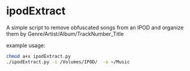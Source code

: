 # ipodExtract
A simple script to remove obfuscated songs from an IPOD and organize them  by Genre/Artist/Album/TrackNumber_Title

example usage:
```bash
chmod a+x ipodExtract.py
./ipodExtract.py -i /Volumes/IPOD/  -o ~/Music
```
